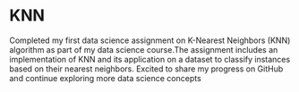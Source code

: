 # KNN
Completed my first data science assignment on K-Nearest Neighbors (KNN) algorithm as part of my data science course.The assignment includes an implementation of KNN and its application on a dataset to classify instances based on their nearest neighbors. Excited to share my progress on GitHub and continue exploring more data science concepts
